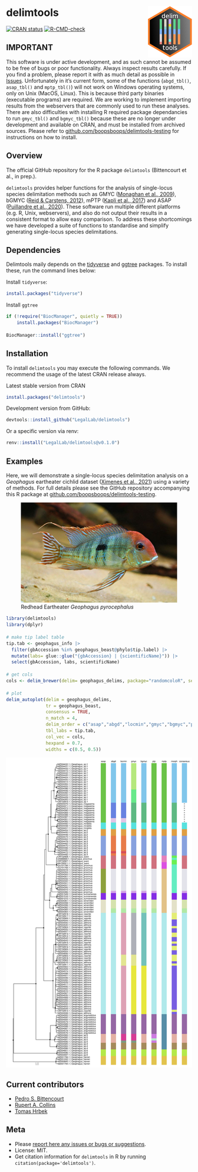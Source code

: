 
<!-- README.md is generated from README.Rmd. Please edit that file -->

# delimtools <img src="man/figures/logo.png" align="right" height="138"  />

<!-- badges: start -->

[![CRAN
status](https://www.r-pkg.org/badges/version/delimtools)](https://cran.r-project.org/package=delimtools)
[![R-CMD-check](https://github.com/legalLab/delimtools/actions/workflows/R-CMD-check.yaml/badge.svg)](https://github.com/legalLab/delimtools/actions/workflows/R-CMD-check.yaml)
<!-- badges: end -->

## IMPORTANT

This software is under active development, and as such cannot be assumed
to be free of bugs or poor functionality. Always inspect results
carefully. If you find a problem, please report it with as much detail
as possible in [Issues](https://github.com/LegalLab/delimtools/issues).
Unfortunately in it’s current form, some of the functions (`abgd_tbl()`,
`asap_tbl()` and `mptp_tbl()`) will not work on Windows operating
systems, only on Unix (MacOS, Linux). This is because third party
binaries (executable programs) are required. We are working to implement
importing results from the webservers that are commonly used to run
these analyses. There are also difficulties with installing R required
package dependancies to run `gmyc_tbl()` and `bgmyc_tbl()` because these
are no longer under development and available on CRAN, and must be
installed from archived sources. Please refer to
[github.com/boopsboops/delimtools-testing](https://github.com/boopsboops/delimtools-testing/blob/main/scripts/install.md)
for instructions on how to install.

## Overview

The official GitHub repository for the R package `delimtools`
(Bittencourt et al., in prep.).

`delimtools` provides helper functions for the analysis of single-locus
species delimitation methods such as GMYC ([Monaghan et al.,
2009](https://doi.org/10.1093/sysbio/syp027)), bGMYC ([Reid & Carstens,
2012](https://doi.org/10.1186/1471-2148-12-196)), mPTP ([Kapli et al.,
2017](https://doi.org/10.1093/bioinformatics/btx025)) and ASAP
([Puillandre et al., 2020](https://doi.org/10.1111/1755-0998.13281)).
These software run multiple different platforms (e.g. R, Unix,
webservers), and also do not output their results in a consistent format
to allow easy comparison. To address these shortcomings we have
developed a suite of functions to standardise and simplify generating
single-locus species delimitations.

## Dependencies

Delimtools maily depends on the [tidyverse](https://www.tidyverse.org/)
and [ggtree](https://github.com/YuLab-SMU/ggtree) packages. To install
these, run the command lines below:

Install `tidyverse`:

``` r
install.packages("tidyverse")
```

Install `ggtree`

``` r
if (!require("BiocManager", quietly = TRUE))
    install.packages("BiocManager")

BiocManager::install("ggtree")
```

## Installation

To install `delimtools` you may execute the following commands. We
recommend the usage of the latest CRAN release always.

Latest stable version from CRAN

``` r
install.packages("delimtools")
```

Development version from GitHub:

``` r
devtools::install_github("LegalLab/delimtools")
```

Or a specific version via renv:

``` r
renv::install("LegalLab/delimtools@v0.1.0")
```

## Examples

Here, we will demonstrate a single-locus species delimitation analysis
on a *Geophagus* eartheater cichlid dataset ([Ximenes et al.,
2021](https://doi.org/10.7717/peerj.12443)) using a variety of methods.
For full details please see the GitHub repository accompanying this R
package at
[github.com/boopsboops/delimtools-testing](https://github.com/boopsboops/delimtools-testing).

<figure>
<img
src="https://raw.githubusercontent.com/boopsboops/delimtools-testing/79d6257c9ae4b7da1047e5ffa9ef1a04b4139dae/assets/geophagus_redhead_tapajos.jpg"
alt="Redhead Eartheater Geophagus pyrocephalus" />
<figcaption aria-hidden="true">Redhead Eartheater <em>Geophagus
pyrocephalus</em></figcaption>
</figure>

``` r
library(delimtools)
library(dplyr)

# make tip label table
tip.tab <- geophagus_info |> 
  filter(gbAccession %in% geophagus_beast@phylo$tip.label) |>
  mutate(labs= glue::glue("{gbAccession} | {scientificName}")) |> 
  select(gbAccession, labs, scientificName)

# get cols
cols <- delim_brewer(delim= geophagus_delims, package="randomcoloR", seed=42)

# plot
delim_autoplot(delim = geophagus_delims, 
               tr = geophagus_beast, 
               consensus = TRUE,
               n_match = 4,
               delim_order = c("asap","abgd","locmin","gmyc","bgmyc","ptp", "mptp","morph"),
               tbl_labs = tip.tab, 
               col_vec = cols,
               hexpand = 0.7,
               widths = c(0.5, 0.5))
```

![](man/figures/README-example-1.png)<!-- -->

## Current contributors

- [Pedro S. Bittencourt](https://github.com/pedrosenna)
- [Rupert A. Collins](https://github.com/boopsboops)
- [Tomas Hrbek](https://github.com/killidude)

## Meta

- Please [report here any issues or bugs or
  suggestions](https://github.com/legalLab/delimtools/issues).
- License: MIT.
- Get citation information for `delimtools` in R by running
  `citation(package='delimtools')`.

